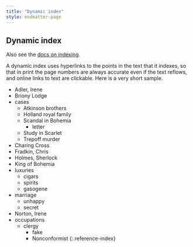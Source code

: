 ```yaml
---
title: "Dynamic index"
style: endmatter-page
---
```


## Dynamic index

Also see the [docs on indexing](https://electricbookworks.github.io/electric-book/docs/editing/indexes.html).

A dynamic index uses hyperlinks to the points in the text that it indexes, so that in print the page numbers are always accurate even if the text reflows, and online links to text are clickable. Here is a very short sample.

- Adler, Irene 
- Briony Lodge
- cases
  - Atkinson brothers
  - Holland royal family
  - Scandal in Bohemia
    - letter
  - Study in Scarlet
  - Trepoff murder
- Charing Cross
- Fradkin, Chris
- Holmes, Sherlock
- King of Bohemia
- luxuries
  - cigars
  - spirits
  - gasogene
- marriage
  - unhappy
  - secret
- Norton, Irene
- occupations
  - clergy
    - fake
    - Nonconformist
{:.reference-index}

